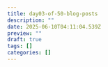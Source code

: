 ```yaml
---
title: day03-of-50-blog-posts
description: ""
date: 2025-06-10T04:11:04.539Z
preview: ""
draft: true
tags: []
categories: []
---
```

